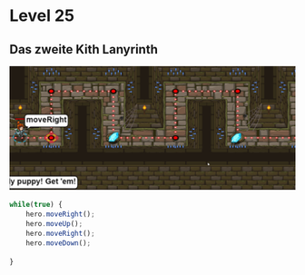 # Level 25 
## Das zweite Kith Lanyrinth 
![Alt text](<26 (2).png>)
```js
while(true) {
    hero.moveRight();
    hero.moveUp();
    hero.moveRight();
    hero.moveDown();
    
}
